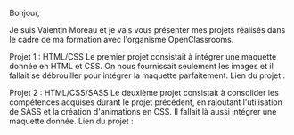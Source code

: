 Bonjour,

Je suis Valentin Moreau et je vais vous présenter mes projets réalisés dans le cadre de ma formation avec l'organisme OpenClassrooms.

Projet 1 : HTML/CSS
Le premier projet consistait à intégrer une maquette donnée en HTML et CSS. On nous fournissait seulement les images et il fallait se débrouiller pour intégrer la maquette parfaitement.
Lien du projet : 

Projet 2 : HTML/CSS/SASS
Le deuxième projet consistait à consolider les compétences acquises durant le projet précédent, en rajoutant l'utilisation de SASS et la création d'animations en CSS. Il fallait là aussi intégrer une maquette donnée.
Lien du projet : 

